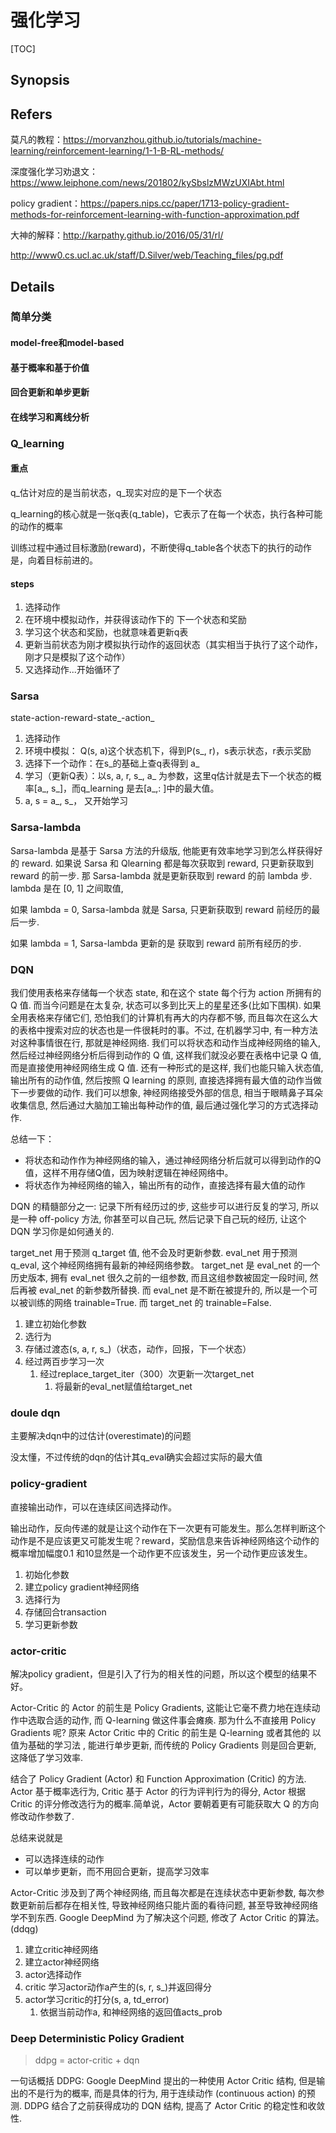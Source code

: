 # 强化学习

[TOC]

## Synopsis

## Refers

莫凡的教程：https://morvanzhou.github.io/tutorials/machine-learning/reinforcement-learning/1-1-B-RL-methods/

深度强化学习劝退文：https://www.leiphone.com/news/201802/kySbslzMWzUXIAbt.html

policy gradient：https://papers.nips.cc/paper/1713-policy-gradient-methods-for-reinforcement-learning-with-function-approximation.pdf

大神的解释：http://karpathy.github.io/2016/05/31/rl/

http://www0.cs.ucl.ac.uk/staff/D.Silver/web/Teaching_files/pg.pdf

## Details

### 简单分类

#### model-free和model-based

#### 基于概率和基于价值

#### 回合更新和单步更新

#### 在线学习和离线分析

### Q_learning

#### 重点

q_估计对应的是当前状态，q_现实对应的是下一个状态



q_learning的核心就是一张q表(q_table)，它表示了在每一个状态，执行各种可能的动作的概率

训练过程中通过目标激励(reward)，不断使得q_table各个状态下的执行的动作是，向着目标前进的。

#### steps

1. 选择动作
2. 在环境中模拟动作，并获得该动作下的 下一个状态和奖励
3. 学习这个状态和奖励，也就意味着更新q表
4. 更新当前状态为刚才模拟执行动作的返回状态（其实相当于执行了这个动作，刚才只是模拟了这个动作）
5. 又选择动作...开始循环了

### Sarsa

state-action-reward-state\_-action\_

1. 选择动作
2. 环境中模拟： Q(s, a)这个状态机下，得到P(s_, r)，s表示状态，r表示奖励
3. 选择下一个动作：在s\_的基础上查q表得到 a\_
4. 学习（更新Q表）：以s, a, r, s\_, a\_ 为参数，这里q估计就是去下一个状态的概率[a\_, s\_]，而q_learning 是去[a\_,: ]中的最大值。
5. a, s = a\_, s\_， 又开始学习

### Sarsa-lambda

Sarsa-lambda 是基于 Sarsa 方法的升级版, 他能更有效率地学习到怎么样获得好的 reward. 如果说 Sarsa 和 Qlearning 都是每次获取到 reward, 只更新获取到 reward 的前一步. 那 Sarsa-lambda 就是更新获取到 reward 的前 lambda 步. lambda 是在 [0, 1] 之间取值,

如果 lambda = 0, Sarsa-lambda 就是 Sarsa, 只更新获取到 reward 前经历的最后一步.

如果 lambda = 1, Sarsa-lambda 更新的是 获取到 reward 前所有经历的步.

### DQN

我们使用表格来存储每一个状态 state, 和在这个 state 每个行为 action 所拥有的 Q 值. 而当今问题是在太复杂, 状态可以多到比天上的星星还多(比如下围棋). 如果全用表格来存储它们, 恐怕我们的计算机有再大的内存都不够, 而且每次在这么大的表格中搜索对应的状态也是一件很耗时的事。不过, 在机器学习中, 有一种方法对这种事情很在行, 那就是神经网络. 我们可以将状态和动作当成神经网络的输入, 然后经过神经网络分析后得到动作的 Q 值, 这样我们就没必要在表格中记录 Q 值, 而是直接使用神经网络生成 Q 值. 还有一种形式的是这样, 我们也能只输入状态值, 输出所有的动作值, 然后按照 Q learning 的原则, 直接选择拥有最大值的动作当做下一步要做的动作. 我们可以想象, 神经网络接受外部的信息, 相当于眼睛鼻子耳朵收集信息, 然后通过大脑加工输出每种动作的值, 最后通过强化学习的方式选择动作.

总结一下：

- 将状态和动作作为神经网络的输入，通过神经网络分析后就可以得到动作的Q值，这样不用存储Q值，因为映射逻辑在神经网络中。
- 将状态作为神经网络的输入，输出所有的动作，直接选择有最大值的动作

DQN 的精髓部分之一: 记录下所有经历过的步, 这些步可以进行反复的学习, 所以是一种 off-policy 方法, 你甚至可以自己玩, 然后记录下自己玩的经历, 让这个 DQN 学习你是如何通关的.

target_net 用于预测 q_target 值, 他不会及时更新参数. eval_net 用于预测 q_eval, 这个神经网络拥有最新的神经网络参数。 target_net 是 eval_net 的一个历史版本, 拥有 eval_net 很久之前的一组参数, 而且这组参数被固定一段时间, 然后再被 eval_net 的新参数所替换. 而 eval_net 是不断在被提升的, 所以是一个可以被训练的网络 trainable=True. 而 target_net 的 trainable=False.

1. 建立初始化参数
2. 选行为
3. 存储过渡态(s, a, r, s_)（状态，动作，回报，下一个状态）
4. 经过两百步学习一次
   1. 经过replace_target_iter（300）次更新一次target_net
      1. 将最新的eval_net赋值给target_net

### doule dqn

主要解决dqn中的过估计(overestimate)的问题

没太懂，不过传统的dqn的估计其q_eval确实会超过实际的最大值

### policy-gradient

直接输出动作，可以在连续区间选择动作。

输出动作，反向传递的就是让这个动作在下一次更有可能发生。那么怎样判断这个动作是不是应该更又可能发生呢？reward，奖励信息来告诉神经网络这个动作的概率增加幅度0.1 和10显然是一个动作更不应该发生，另一个动作更应该发生。

1. 初始化参数
2. 建立policy gradient神经网络
3. 选择行为
4. 存储回合transaction
5. 学习更新参数

### actor-critic

解决policy gradient，但是引入了行为的相关性的问题，所以这个模型的结果不好。

Actor-Critic 的 Actor 的前生是 Policy Gradients, 这能让它毫不费力地在连续动作中选取合适的动作, 而 Q-learning 做这件事会瘫痪. 那为什么不直接用 Policy Gradients 呢? 原来 Actor Critic 中的 Critic 的前生是 Q-learning 或者其他的 以值为基础的学习法 , 能进行单步更新, 而传统的 Policy Gradients 则是回合更新, 这降低了学习效率.

结合了 Policy Gradient (Actor) 和 Function Approximation (Critic) 的方法. Actor 基于概率选行为, Critic 基于 Actor 的行为评判行为的得分, Actor 根据 Critic 的评分修改选行为的概率.简单说，Actor 要朝着更有可能获取大 Q 的方向修改动作参数了.

总结来说就是

- 可以选择连续的动作
- 可以单步更新，而不用回合更新，提高学习效率

Actor-Critic 涉及到了两个神经网络, 而且每次都是在连续状态中更新参数, 每次参数更新前后都存在相关性, 导致神经网络只能片面的看待问题, 甚至导致神经网络学不到东西. Google DeepMind 为了解决这个问题, 修改了 Actor Critic 的算法。(ddqg)

1. 建立critic神经网络
2. 建立actor神经网络
3. actor选择动作
4. critic 学习actor动作a产生的(s, r, s_)并返回得分
5. actor学习critic的打分(s, a, td_error)
   1. 依据当前动作a, 和神经网络的返回值acts_prob

### Deep Deterministic Policy Gradient

> ddpg  = actor-critic + dqn

一句话概括 DDPG: Google DeepMind 提出的一种使用 Actor Critic 结构, 但是输出的不是行为的概率, 而是具体的行为, 用于连续动作 (continuous action) 的预测. DDPG 结合了之前获得成功的 DQN 结构, 提高了 Actor Critic 的稳定性和收敛性.



